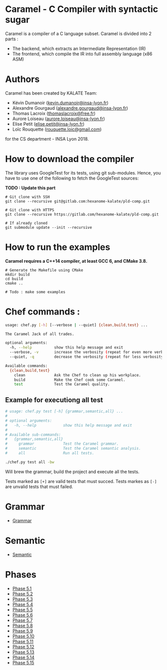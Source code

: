 Caramel - C Compiler with syntactic sugar
========================

Caramel is a compiler of a C language subset. Caramel is divided into 2 parts :
- The backend, which extracts an Intermediate Representation (IR)
- The frontend, which compile the IR into full assembly language (x86 ASM)

# Authors

Caramel has been created by KALATE Team:
- Kévin Dumanoir (kevin.dumanoir@insa-lyon.fr)
- Alexandre Gourgaud (alexandre.gourgaud@insa-lyon.fr)
- Thomas Lacroix (<thomaslacroix@free.fr>)
- Aurore Loiseau (aurore.loiseau@insa-lyon.fr)
- Elise Petit (elise.petit@insa-lyon.fr)
- Loïc Rouquette (<rouquette.loic@gmail.com>)

for the CS department - INSA Lyon 2018.


# How to download the compiler

The library uses GoogleTest for its tests, using git sub-modules. Hence, you have to use one of the following to fetch the GoogleTest sources:

**TODO : Update this part**

```shell
# Git clone with SSH
git clone --recursive git@gitlab.com:hexanome-kalate/pld-comp.git

# Git clone with HTTPS
git clone --recursive https://gitlab.com/hexanome-kalate/pld-comp.git

# If already cloned
git submodule update --init --recursive
```


# How to run the examples

**Caramel requires a C++14 compiler, at least GCC 6, and CMake 3.8.**

```shell
# Generate the Makefile using CMake
mkdir build
cd build
cmake ..

# Todo : make some examples
```

# Chef commands :
```bash
usage: chef.py [-h] [--verbose | --quiet] {clean,build,test} ...

The Caramel Jack of all trades.

optional arguments:
  -h, --help          show this help message and exit
  --verbose, -v       increase the verbosity (repeat for even more verbosity)
  --quiet, -q         decrease the verbosity (repeat for less verbosity)

Available commands:
  {clean,build,test}
    clean             Ask the Chef to clean up his workplace.
    build             Make the Chef cook some Caramel.
    test              Test the Caramel quality.
```

## Example for executiong all test
```bash
# usage: chef.py test [-h] {grammar,semantic,all} ...
#
# optional arguments:
#   -h, --help            show this help message and exit
#
# Available sub-commands:
#   {grammar,semantic,all}
#     grammar             Test the Caramel grammar.
#     semantic            Test the Caramel semantic analysis.
#     all                 Run all tests.

./chef.py test all -bw
```
Will brew the grammar, build the project and execute all the tests.

Tests marked as `[+]` are valid tests that must succed.
Tests markes as `[-]` are unvalid tests that must failed.

# Grammar
- [Grammar](doc/grammar.md)

# Semantic
- [Semantic](doc/semantic.md)

# Phases
- [Phase 5.1](doc/p_51.md)
- [Phase 5.2](doc/p_52.md)
- [Phase 5.3](doc/p_53.md)
- [Phase 5.4](doc/p_54.md)
- [Phase 5.5](doc/p_55.md)
- [Phase 5.6](doc/p_56.md)
- [Phase 5.7](doc/p_57.md)
- [Phase 5.8](doc/p_58.md)
- [Phase 5.9](doc/p_59.md)
- [Phase 5.10](doc/p_510.md)
- [Phase 5.11](doc/p_511.md)
- [Phase 5.12](doc/p_512.md)
- [Phase 5.13](doc/p_513.md)
- [Phase 5.14](doc/p_514.md)
- [Phase 5.15](doc/p_515.md)
